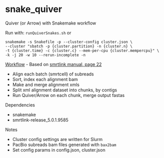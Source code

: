 # snake_quiver

Quiver (or Arrow) with Snakemake workflow

Run with: `runQuiverSnakes.sh` or

```
snakemake -s Snakefile -p --cluster-config cluster.json \
--cluster "sbatch -p {cluster.partition} -n {cluster.n} \
-t {cluster.time} -c {cluster.c} --mem-per-cpu {cluster.mempercpu}" \
-k -j 20 -w 10 --rerun-incomplete -n
```

[Workflow](https://github.com/tpoorten/snakemake-workflows/blob/master/snake_quiver/workflowGraph.svg) - Based on [smrtlink manual, page 22](http://www.pacb.com/wp-content/uploads/SMRT-Tools-Reference-Guide-v4.0.0.pdf)
* Align each batch (smrtcell) of subreads
* Sort, index each alignment bam
* Make and merge alignment xmls
* Split xml alignment dataset into chunks, by contigs
* Run Quiver/Arrow on each chunk, merge output fastas

Dependencies
* snakemake
* smrtlink-release_5.0.1.9585

Notes
* Cluster config settings are written for Slurm
* PacBio subreads bam files generated with `bax2bam`
* Set config params in config.json, cluster.json
